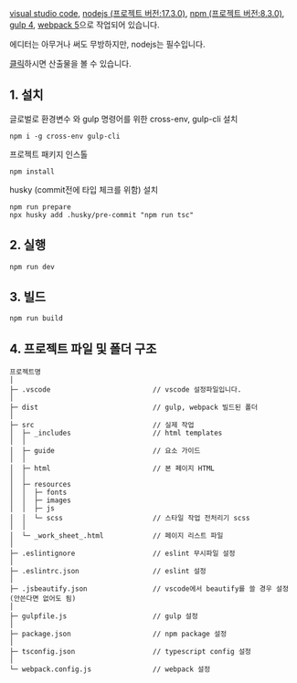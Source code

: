 <a href="https://code.visualstudio.com/" target="_blank">visual studio code</a>, <a href="https://nodejs.org/ko/" target="_blank">nodejs (프로젝트 버전:17.3.0)</a>, <a href="https://www.npmjs.com/" target="_blank">npm (프로젝트 버전:8.3.0)</a>, <a href="https://gulpjs.com/" target="_blank">gulp 4</a>, <a href="https://webpack.js.org/" target="_blank">webpack 5</a>으로 작업되어 있습니다.

에디터는 아무거나 써도 무방하지만, nodejs는 필수입니다.

<a href="https://sonky740.github.io/Guide_es6/dist/html/"><u>클릭</u></a>하시면 산출물을 볼 수 있습니다.

## 1. 설치

글로벌로 환경변수 와 gulp 명령어를 위한 cross-env, gulp-cli 설치
```
npm i -g cross-env gulp-cli
```

프로젝트 패키지 인스톨
```
npm install
```

husky (commit전에 타입 체크를 위함) 설치
```
npm run prepare
npx husky add .husky/pre-commit "npm run tsc"
```

## 2. 실행
```
npm run dev
```

## 3. 빌드
```
npm run build
```

## 4. 프로젝트 파일 및 폴더 구조

```
프로젝트명
│
├─ .vscode                         // vscode 설정파일입니다.
│
├─ dist                            // gulp, webpack 빌드된 폴더
│
├─ src                             // 실제 작업
│  ├─ _includes                    // html templates
│  │
│  ├─ guide                        // 요소 가이드
│  │
│  ├─ html                         // 본 페이지 HTML
│  │
│  ├─ resources
│  │  ├─ fonts
│  │  ├─ images
│  │  ├─ js
│  │  └─ scss                      // 스타일 작업 전처리기 scss
│  │
│  └─ _work_sheet_.html            // 페이지 리스트 파일
│
├─ .eslintignore                   // eslint 무시파일 설정
│
├─ .eslintrc.json                  // eslint 설정
│
├─ .jsbeautify.json                // vscode에서 beautify를 쓸 경우 설정 (안쓴다면 없어도 됨)
│
├─ gulpfile.js                     // gulp 설정
│
├─ package.json                    // npm package 설정
│
├─ tsconfig.json                   // typescript config 설정
│
└─ webpack.config.js               // webpack 설정
```